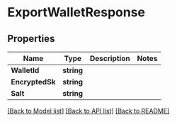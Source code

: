 # ExportWalletResponse

## Properties
Name | Type | Description | Notes
------------ | ------------- | ------------- | -------------
**WalletId** | **string** |  | 
**EncryptedSk** | **string** |  | 
**Salt** | **string** |  | 

[[Back to Model list]](../README.md#documentation-for-models) [[Back to API list]](../README.md#documentation-for-api-endpoints) [[Back to README]](../README.md)


